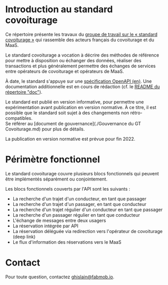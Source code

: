 # Introduction au standard covoiturage

Ce répertoire présente les travaux du [groupe de travail sur le « standard 
covoiturage 
»](https://wiki.lafabriquedesmobilites.fr/wiki/Standard_Covoiturage)
qui rassemble des acteurs français du covoiturage et du MaaS.

Le standard covoiturage a vocation à décrire des méthodes de référence pour
mettre à disposition ou échanger des données, réaliser des transactions et plus
généralement permettre des échanges de services entre opérateurs de covoiturage
et opérateurs de MaaS.


À date, le standard s'appuye sur une
[spécification OpenAPI (en)](./standard-covoiturage_openapi.yaml).
Une documentation additionnelle est en cours de rédaction (cf. le
[README du répertoire "doc"](./doc/README.fr.md)).

Le standard est publié en version informative, pour permettre une 
expérimentation avant publication en version normative. À ce titre, il est 
possible que le standard soit sujet à des changements non rétro-compatibles.  
Se référer au
[document de gouvernance](./Gouvernance du GT Covoiturage.md) pour plus de 
détails.

La publication en version normative est prévue pour fin 2022.

# Périmètre fonctionnel

Le standard covoiturage couvre plusieurs blocs fonctionnels qui peuvent être 
implémentés séparément ou conjointement.

Les blocs fonctionnels couverts par l'API sont les suivants :

* La recherche d'un trajet d'un conducteur, en tant que passager
* La recherche d'un trajet d'un passager, en tant que conducteur
* La recherche d'un trajet régulier d'un conducteur en tant que passager
* La recherche d'un passager régulier en tant que conducteur
* L'échange de messages entre deux usagers
* La réservation intégrée par API
* La réservation déléguée via redirection vers l'opérateur de covoiturage 
  (deep link)
* Le flux d'information des réservations vers le MaaS

# Contact

Pour toute question, contactez 
[ghislain@fabmob.io](mailto:ghislain@fabmob.io).
